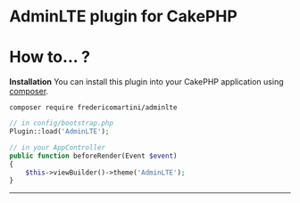 # AdminLTE plugin for CakePHP

How to... ?
===========

**Installation**
You can install this plugin into your CakePHP application using [composer](http://getcomposer.org).

```
composer require fredericomartini/adminlte
```
```php
// in config/bootstrap.php
Plugin::load('AdminLTE');
```

```php
// in your AppController
public function beforeRender(Event $event)
{
    $this->viewBuilder()->theme('AdminLTE');
}
```
---